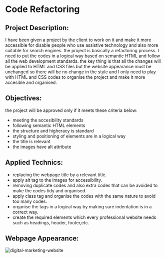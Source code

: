 # Code Refactoring

## Project Description:

I have been given a project by the client to work on it and make it more accessible for disable people who use assistive technology and also more suitable for search engines.
the project is basically a refactoring process.
I need to put the codes in a logical way based on semantic HTML and follow all the web development standards. the key thing is that all the changes will be applied to HTML and CSS files but the website appearance must be unchanged so there will be no change in the style and I only need to play with HTML and CSS codes to organise the project and make it more accesible and organised.

## Objectives:

the project will be approved only if it meets these criteria below:

- meeting the accesibility standards
- following semantic HTML elements
- the structure and higheracy is standard
- styling and positioning of elements are in a logical way
- the title is relevant
- the images have alt attribute

## Applied Technics:

- replacing the webpage title by a relevant title.
- apply alt tag to the images for accessibility.
- removing duplicate codes and also extra codes that can be avoided to make the codes tidy and organised.
- apply class tag and  organise the codes with the same nature to avoid too many codes.
- organise the tags in a logical way by making sure indentation is in a correct way.
- create the required elements which every professional website needs such as headings, header, footer,etc.


## Webpage Appearance:
![digital-marketing-website](\assets\images\digital-marketing-meeting.jpg)


